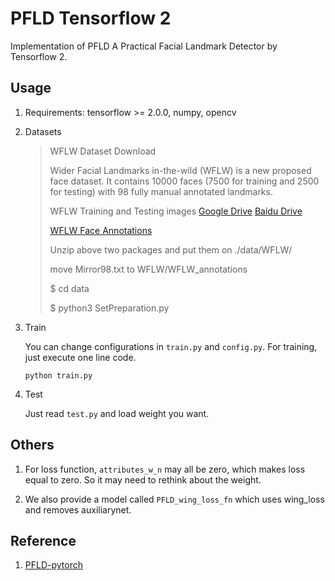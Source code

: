 # PFLD Tensorflow 2

Implementation of PFLD A Practical Facial Landmark Detector by Tensorflow 2.

## Usage
1. Requirements: tensorflow >= 2.0.0, numpy, opencv

2. Datasets

   > WFLW Dataset Download
   >
   >  Wider Facial Landmarks in-the-wild (WFLW) is a new proposed face dataset. It contains 10000 faces (7500 for training and 2500 for testing) with 98 fully manual annotated landmarks.
   >
   > 
   >
   > WFLW Training and Testing images [Google Drive](https://drive.google.com/file/d/1hzBd48JIdWTJSsATBEB_eFVvPL1bx6UC/view?usp=sharing) [Baidu Drive](https://pan.baidu.com/s/1paoOpusuyafHY154lqXYrA)
   >
   > [WFLW Face Annotations](https://wywu.github.io/projects/LAB/support/WFLW_annotations.tar.gz)
   >
   > Unzip above two packages and put them on ./data/WFLW/
   >
   > move Mirror98.txt to WFLW/WFLW_annotations
   >
   > $ cd data 
   >
   > $ python3 SetPreparation.py

3. Train

   You can change configurations in `train.py` and `config.py`. For training, just execute one line code.

    ```shell
    python train.py
    ```

4. Test

   Just read `test.py` and load weight you want.


## Others
1. For loss function, `attributes_w_n` may all be zero, which makes loss equal to zero. So it may need to rethink about the weight.

2. We also provide a model called `PFLD_wing_loss_fn` which uses wing_loss and removes auxiliarynet. 

## Reference
1. [PFLD-pytorch](https://github.com/polarisZhao/PFLD-pytorch)
